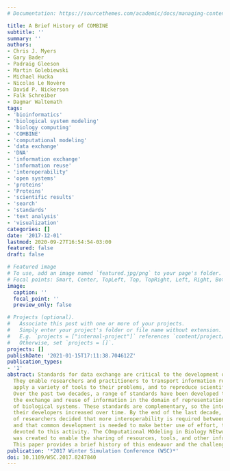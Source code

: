 ```yaml
---
# Documentation: https://sourcethemes.com/academic/docs/managing-content/

title: A Brief History of COMBINE
subtitle: ''
summary: ''
authors:
- Chris J. Myers
- Gary Bader
- Padraig Gleeson
- Martin Golebiewski
- Michael Hucka
- Nicolas Le Novère
- David P. Nickerson
- Falk Schreiber
- Dagmar Waltemath
tags:
- 'bioinformatics'
- 'biological system modeling'
- 'biology computing'
- 'COMBINE'
- 'computational modeling'
- 'data exchange'
- 'DNA'
- 'information exchange'
- 'information reuse'
- 'interoperability'
- 'open systems'
- 'proteins'
- 'Proteins'
- 'scientific results'
- 'search'
- 'standards'
- 'text analysis'
- 'visualization'
categories: []
date: '2017-12-01'
lastmod: 2020-09-27T16:54:54-03:00
featured: false
draft: false

# Featured image
# To use, add an image named `featured.jpg/png` to your page's folder.
# Focal points: Smart, Center, TopLeft, Top, TopRight, Left, Right, BottomLeft, Bottom, BottomRight.
image:
  caption: ''
  focal_point: ''
  preview_only: false

# Projects (optional).
#   Associate this post with one or more of your projects.
#   Simply enter your project's folder or file name without extension.
#   E.g. `projects = ["internal-project"]` references `content/project/deep-learning/index.md`.
#   Otherwise, set `projects = []`.
projects: []
publishDate: '2021-01-15T17:11:38.704612Z'
publication_types:
- '1'
abstract: Standards for data exchange are critical to the development of any field.
  They enable researchers and practitioners to transport information reliably, to
  apply a variety of tools to their problems, and to reproduce scientific results.
  Over the past two decades, a range of standards have been developed to facilitate
  the exchange and reuse of information in the domain of representation and modeling
  of biological systems. These standards are complementary, so the interactions between
  their developers increased over time. By the end of the last decade, the community
  of researchers decided that more interoperability is required between the standards,
  and that common development is needed to make better use of effort, time, and money
  devoted to this activity. The COmputational MOdeling in Biology NEtwork (COMBINE)
  was created to enable the sharing of resources, tools, and other infrastructure.
  This paper provides a brief history of this endeavor and the challenges that remain.
publication: '*2017 Winter Simulation Conference (WSC)*'
doi: 10.1109/WSC.2017.8247840
---
```

